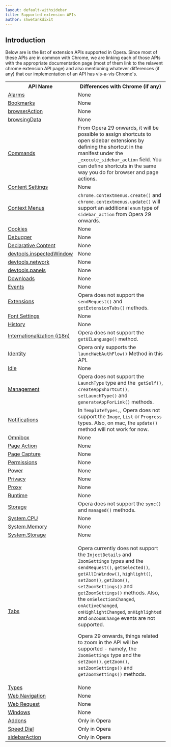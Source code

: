 ```yaml
---
layout: default-withsidebar
title: Supported extension APIs
author: shwetankdixit
---
```


## Introduction

Below are is the list of extension APIs supported in Opera. Since most of these APIs are in common with Chrome, we are linking each of those APIs with the appropriate documentation page (most of them link to the relavent chrome extension API page) and also mentioning whatever differences (if any) that our implementation of an API has vis-a-vis Chrome's.


<table>
	<tbody>
		<tr>
			<th>API Name</th>
			<th>Differences with Chrome (if any)</th>
		</tr>
		<tr>
			<td><a href="https://developer.chrome.com/apps/alarms">Alarms</a></td>
			<td>None</td>
		</tr>
		<tr>
			<td><a href="https://developer.chrome.com/extensions/bookmarks">Bookmarks</a></td>
			<td>None</td>
		</tr>
		<tr>
			<td><a href="https://developer.chrome.com/extensions/browserAction">browserAction</a></td>
			<td>None</td>
		</tr>
		<tr>
			<td><a href="https://developer.chrome.com/extensions/browsingData">browsingData</a></td>
			<td>None</td>
		</tr>
		<tr>
			<td><a href="https://developer.chrome.com/extensions/commands">Commands</a></td>
			<td>From Opera 29 onwards, it will be possible to assign shortcuts to open sidebar extensions by defining the shortcut in the manifest under the <code>_execute_sidebar_action</code> field. You can define shortcuts in the same way you do for browser and page actions.</td>
		</tr>
		<tr>
			<td><a href="https://developer.chrome.com/extensions/contentSettings">Content Settings</a></td>
			<td>None</td>
		</tr>
		<tr>
			<td><a href="https://developer.chrome.com/extensions/contextMenus">Context Menus</a></td>
			<td><code>chrome.contextmenus.create()</code> and <code>chrome.contextmenus.update()</code> will support an additional <code>enum</code> type of <code>sidebar_action</code> from Opera 29 onwards.</td>
		</tr>
		<tr>
			<td><a href="https://developer.chrome.com/extensions/cookies">Cookies</a></td>
			<td>None</td>
		</tr>
		<tr>
			<td><a href="https://developer.chrome.com/extensions/debugger">Debugger</a></td>
			<td>None</td>
		</tr>
		<tr>
			<td><a href="https://developer.chrome.com/extensions/declarativeContent">Declarative Content</a></td>
			<td>None</td>
		</tr>
		<tr>
			<td><a href="https://developer.chrome.com/extensions/devtools_inspectedWindow">devtools.inspectedWindow</a></td>
			<td>None</td>
		</tr>
		<tr>
			<td><a href="https://developer.chrome.com/extensions/devtools_network">devtools.network</a></td>
			<td>None</td>
		</tr>
		<tr>
			<td><a href="https://developer.chrome.com/extensions/devtools_panels">devtools.panels</a></td>
			<td>None</td>
		</tr>
		<tr>
			<td><a href="https://developer.chrome.com/extensions/downloads">Downloads</a></td>
			<td>None</td>
		</tr>
		<tr>
			<td><a href="https://developer.chrome.com/extensions/events">Events</a></td>
			<td>None</td>
		</tr>
		<tr>
			<td><a href="https://developer.chrome.com/extensions/extensions">Extensions</a></td>
			<td>Opera does not support the <code>sendRequest()</code> and <code>getExtensionTabs()</code> methods.</td>
		</tr>
		<tr>
			<td><a href="https://developer.chrome.com/extensions/fontSettings">Font Settings</a></td>
			<td>None</td>
		</tr>
		<tr>
			<td><a href="https://developer.chrome.com/extensions/history">History</a></td>
			<td>None</td>
		</tr>
		<tr>
			<td><a href="https://developer.chrome.com/extensions/i18n">Internationalization (i18n)</a></td>
			<td>Opera does not support the <code>getUILanguage()</code> method.</td>
		</tr>
		<tr>
			<td><a href="https://developer.chrome.com/extensions/identity">Identity</a></td>
			<td>Opera only supports the <code>launchWebAuthFlow()</code> Method in this API.</td>
		</tr>
		<tr>
			<td><a href="https://developer.chrome.com/extensions/idle">Idle</a></td>
			<td>None</td>
		</tr>
		<tr>
			<td><a href="https://developer.chrome.com/extensions/management">Management</a></td>
			<td>Opera does not support the <code>LaunchType</code> type and the<code> getSelf()</code>, <code>createAppShortCut()</code>, <code>setLaunchType()</code> and <code>generateAppForLink()</code> methods.</td>
		</tr>
		<tr>
			<td><a href="https://developer.chrome.com/extensions/notifications">Notifications</a></td>
			<td>In <code>TemplateTypes,</code>, Opera does not support the <code>Image</code>, <code>List</code> or <code>Progress</code> types. Also, on mac, the <code>update()</code> method will not work for now.</td>
		</tr>
		<tr>
			<td><a href="https://developer.chrome.com/extensions/omnibox">Omnibox</a></td>
			<td>None</td>
		</tr>
		<tr>
			<td><a href="https://developer.chrome.com/extensions/pageAction">Page Action</a></td>
			<td>None</td>
		</tr>
		<tr>
			<td><a href="https://developer.chrome.com/extensions/pageCapture">Page Capture</a></td>
			<td>None</td>
		</tr>
		<tr>
			<td><a href="https://developer.chrome.com/extensions/permissions">Permissions</a></td>
			<td>None</td>
		</tr>
		<tr>
			<td><a href="https://developer.chrome.com/extensions/power">Power</a></td>
			<td>None</td>
		</tr>
		<tr>
			<td><a href="https://developer.chrome.com/extensions/privacy">Privacy</a></td>
			<td>None</td>
		</tr>
		<tr>
			<td><a href="https://developer.chrome.com/extensions/proxy">Proxy</a></td>
			<td>None</td>
		</tr>
		<tr>
			<td><a href="https://developer.chrome.com/extensions/runtime">Runtime</a></td>
			<td>None</td>
		</tr>
		<tr>
			<td><a href="https://developer.chrome.com/extensions/storage">Storage</a></td>
			<td>Opera does not support the <code>sync()</code> and <code>managed()</code> methods.</td>
		</tr>
		<tr>
			<td><a href="https://developer.chrome.com/extensions/system_cpu">System.CPU</a></td>
			<td>None</td>
		</tr>
		<tr>
			<td><a href="https://developer.chrome.com/extensions/system_memory">System.Memory</a></td>
			<td>None</td>
		</tr>
		<tr>
			<td><a href="https://developer.chrome.com/extensions/systemStorage">System.Storage</a></td>
			<td>None</td>
		</tr>
		<tr>
			<td><a href="https://developer.chrome.com/extensions/tabs">Tabs</a></td>
			<td><p>Opera currently does not support the <code>InjectDetails</code> and <code>ZoomSettings</code> types and the <code>sendRequest()</code>, <code>getSelected()</code>, <code>getAllInWindow()</code>, <code>highlight()</code>, <code>setZoom()</code>, <code>getZoom()</code>, <code>setZoomSettings()</code> and <code>getZoomSettings()</code> methods. Also, the <code>onSelectionChanged</code>, <code>onActiveChanged</code>, <code>onHighlightChanged</code>, <code>onHighlighted</code> and <code>onZoomChange</code> events are not supported.</p> <p>Opera 29 onwards, things related to zoom in the API will be supported - namely, the <code>ZoomSettings</code> type and the <code>setZoom()</code>, <code>getZoom()</code>, <code>setZoomSettings()</code> and <code>getZoomSettings()</code> methods. </p> </td>
		</tr>
		<tr>
			<td><a href="https://developer.chrome.com/extensions/types">Types</a></td>
			<td>None</td>
		</tr>
		<tr>
			<td><a href="https://developer.chrome.com/extensions/webNavigation">Web Navigation</a></td>
			<td>None</td>
		</tr>
		<tr>
			<td><a href="https://developer.chrome.com/extensions/webRequest">Web Request</a></td>
			<td>None</td>
		</tr>
		<tr>
			<td><a href="https://developer.chrome.com/extensions/windows">Windows</a></td>
			<td>None</td>
		</tr>
		<tr>
			<td><a href="https://dev.opera.com/extensions/addons.html">Addons</a></td>
			<td>Only in Opera</td>
		</tr>
		<tr>
			<td><a href="https://dev.opera.com/extensions/speeddial.html">Speed Dial</a></td>
			<td>Only in Opera</td>
		</tr>
		<tr>
			<td><a href="https://dev.opera.com/extensions/sidebarAction.html">sidebarAction</a></td>
			<td>Only in Opera</td>
		</tr>
	</tbody>
</table>
